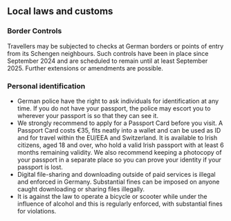 ## Local laws and customs

### **Border Controls**

Travellers may be subjected to checks at German borders or points of entry from its Schengen neighbours. Such controls have been in place since September 2024 and are scheduled to remain until at least September 2025. Further extensions or amendments are possible.

### **Personal identification**

* German police have the right to ask individuals for identification at any time. If you do not have your passport, the police may escort you to wherever your passport is so that they can see it.
* We strongly recommend to apply for a Passport Card before you visit. A Passport Card costs €35, fits neatly into a wallet and can be used as ID and for travel within the EU/EEA and Switzerland. It is available to Irish citizens, aged 18 and over, who hold a valid Irish passport with at least 6 months remaining validity. We also recommend keeping a photocopy of your passport in a separate place so you can prove your identity if your passport is lost.
* Digital file-sharing and downloading outside of paid services is illegal and enforced in Germany. Substantial fines can be imposed on anyone caught downloading or sharing files illegally.
* It is against the law to operate a bicycle or scooter while under the influence of alcohol and this is regularly enforced, with substantial fines for violations.